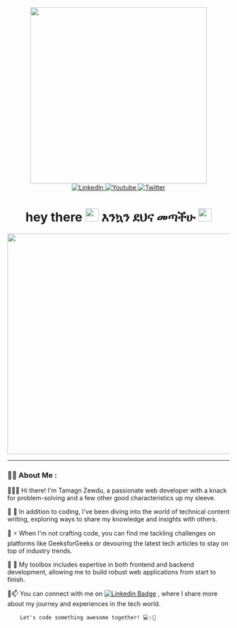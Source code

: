 <div id="header" align="center" >
  <img src="https://media.giphy.com/media/gjrYDwbjnK8x36xZIO/giphy.gif" width="400" height="400"/>
</div>
<div id="badges" align="center">
  <a href="your-linkedin-URL" margin="3px">
    <img src="https://img.shields.io/badge/LinkedIn-blue?style=for-the-badge&logo=linkedin&logoColor=white" alt="LinkedIn "/>
  </a>
  <a href="your-youtube-URL">
    <img src="https://img.shields.io/badge/Instagram-red?style=for-the-badge&logo=instagram&logoColor=white" alt="Youtube "/>
  </a>
  <a href="your-twitter-URL">
    <img src="https://img.shields.io/badge/Twitter-blue?style=for-the-badge&logo=twitter&logoColor=white" alt="Twitter "/>
  </a>
</div>
<div align="center">
  <img src="https://komarev.com/ghpvc/?username=tamiopia&style=flat-square&color=blue" alt="" align="center"/>
</div>
<h1 align="center">
  hey there
  <img src="https://media.giphy.com/media/hvRJCLFzcasrR4ia7z/giphy.gif" width="30px"/>
  እንኳን ደህና መጣችሁ 
  <img src="https://media.giphy.com/media/8YBM61XW2vZJykO0j4/giphy.gif?cid=ecf05e4793pedobi6bvrnu55uv8zdcsalz665ov5abun092t&ep=v1_gifs_search&rid=giphy.gif&ct=g" width="30px"/>
</h1>

<div align="center">
  <img src="https://media.giphy.com/media/2ikwIgNrmPZICNmRyX/giphy.gif" width="800" height="500"/>
</div>

---
### :woman_technologist: About Me :

 💠👩‍💻 Hi there! I'm Tamagn Zewdu, a passionate web developer with a knack for problem-solving and a few other good characteristics up my sleeve.

💠 🌱 In addition to coding, I've been diving into the world of technical content writing, exploring ways to share my knowledge and insights with others.

💠 ⚡ When I'm not crafting code, you can find me tackling challenges on platforms like GeeksforGeeks or devouring the latest tech articles to stay on top of industry trends.

💠 🔧 My toolbox includes expertise in both frontend and backend development, allowing me to build robust web applications from start to finish.

💠📫 You can connect with me on [![Linkedin Badge](https://img.shields.io/badge/-tamagn-blue?style=flat&logo=Linkedin&logoColor=white)](your-linkedin-url) , where I share more about my journey and experiences in the tech world.

        Let's code something awesome together! 💻✨🍾

